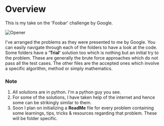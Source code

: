 # Overview

This is my take on the 'Foobar' challenge by Google.  

![Opener](https://user-images.githubusercontent.com/42903859/82900970-e67d0180-9f7a-11ea-8c8a-62df07e5da9a.png)

I've arranged the problems as they were presented to me by Google. You can easily navigate through each of the folders to have a look at the code.
Some folders have a <b>'Trial'</b> solution too which is nothing but an initial try to the problem. These are generally the brute force approaches which do not pass all the test cases.
The other files are the accepted ones which involve a specific algorithm, method or simply mathematics.

### Note
1. All solutions are in python. I'm a python guy you see.
2. For some of the solutions, I have taken help of the internet and hence some can be strikingly similar to them.
3. Soon I plan on initializing a <b>ReadMe</b> file for every problem containing some learnings, tips, tricks & resources regarding that problem. These will be folder specific.
